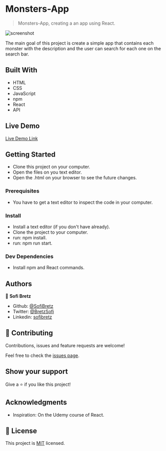 # Monsters-App

> Monsters-App, creating a an app using React.

![screenshot]()

The main goal of this project is create a simple app that contains each monster with the description and the user can search for each one on the search bar.

## Built With

- HTML
- CSS
- JavaScript
- npm
- React
- API

## Live Demo

[Live Demo Link]()

## Getting Started

- Clone this project on your computer.
- Open the files on you text editor.
- Open the .html on your browser to see the future changes.

### Prerequisites

- You have to get a text editor to inspect the code in your computer.

### Install

- Install a text editor (if you don't have already).
- Clone the project to your computer.
- run: npm install.
- run: npm run start.

### Dev Dependencies

- Install npm and React commands.

## Authors

👤 **Sofi Bretz**

- Github: [@SofiBretz](https://github.com/SofiBretz)
- Twitter: [@BretzSofi](https://twitter.com/BretzSofi)
- Linkedin: [sofibretz](https://www.linkedin.com/in/sofibretz/)

## 🤝 Contributing

Contributions, issues and feature requests are welcome!

Feel free to check the [issues page](issues/).

## Show your support

Give a ⭐️ if you like this project!

## Acknowledgments

- Inspiration: On the Udemy course of React. 

## 📝 License

This project is [MIT](lic.url) licensed.
